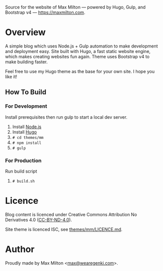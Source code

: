 Source for the website of Max Milton &mdash; powered by Hugo, Gulp, and Bootstrap v4 &mdash; <https://maxmilton.com>.

# Overview

A simple blog which uses Node.js + Gulp automation to make development and deployment easy. Site built with Hugo, a fast static website engine, which makes creating websites fun again. Theme uses Bootstrap v4 to make building faster.

Feel free to use my Hugo theme as the base for your own site. I hope you like it!

## How To Build

### For Development

Install prerequisites then run gulp to start a local dev server.

1. Install [Node.js](https://nodejs.org)
2. Install [Hugo](https://github.com/spf13/hugo/releases)
2. `# cd themes/mm`
2. `# npm install`
3. `# gulp`

### For Production

Run build script

1. `# build.sh`

# Licence

Blog content is licenced under Creative Commons Attribution No Derivatives 4.0 ([CC-BY-ND-4.0](http://creativecommons.org/licenses/by-nd/4.0/legalcode)).

Site theme is licenced ISC, see [themes/mm/LICENCE.md](https://github.com/MaxMilton/MaxMilton.com/blob/master/themes/mm/LICENSE.md).

# Author

Proudly made by Max Milton &lt;<max@wearegenki.com>&gt;.
